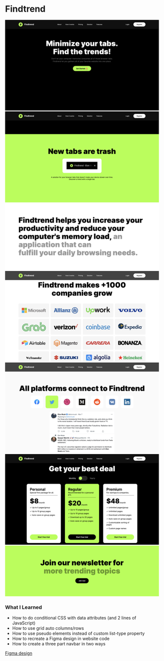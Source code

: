 # Findtrend

![Hero section](docs/assets/images/github/hero.png)
![Tabs section](docs/assets/images/github/tabs.png)
![Stats section](docs/assets/images/github/stats.png)
![Stats section](docs/assets/images/github/stats-2.png)
![Platform section](docs/assets/images/github/platform.png)
![Pricing section](docs/assets/images/github/pricing.png)
![Newsletter section](docs/assets/images/github/newsletter.png)

### What I Learned

- How to do conditional CSS with data attributes (and 2 lines of JavaScript)
- How to use grid auto columns/rows
- How to use pseudo elements instead of custom list-type property
- How to recreate a Figma design in website code
- How to create a three part navbar in two ways

[Figma design](<https://www.figma.com/file/AzKOk465IeVY5Kjx7GgVKc/Findtrend-Webflow-(Free-Code)-(Community)>)
